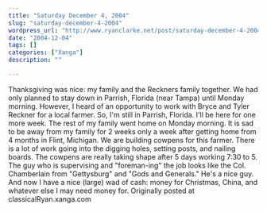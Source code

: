 ```yaml
---
title: "Saturday December 4, 2004"
slug: "saturday-december-4-2004"
wordpress_url: "http://www.ryanclarke.net/post/saturday-december-4-2004/"
date: "2004-12-04"
tags: []
categories: ["Xanga"]
description: ""

---
```


Thanksgiving was nice: my family and the Reckners family together. We had only planned to stay down in Parrish, Florida (near Tampa) until Monday morning. However, I heard of an opportunity to work with Bryce and Tyler Reckner for a local farmer. So, I'm still in Parrish, Florida. I'll be here for one more week. The rest of my family went home on Monday morning. It is sad to be away from my family for 2 weeks only a week after getting home from 4 months in Flint, Michigan. We are building cowpens for this farmer. There is a lot of work going into the digging holes, setting posts, and nailing boards. The cowpens are really taking shape after 5 days working 7:30 to 5. The guy who is supervising and "foreman-ing" the job looks like the Col. Chamberlain from "Gettysburg" and "Gods and Generals." He's a nice guy. And now I have a nice (large) wad of cash: money for Christmas, China, and whatever else I may need money for.
Originally posted at classicalRyan.xanga.com
